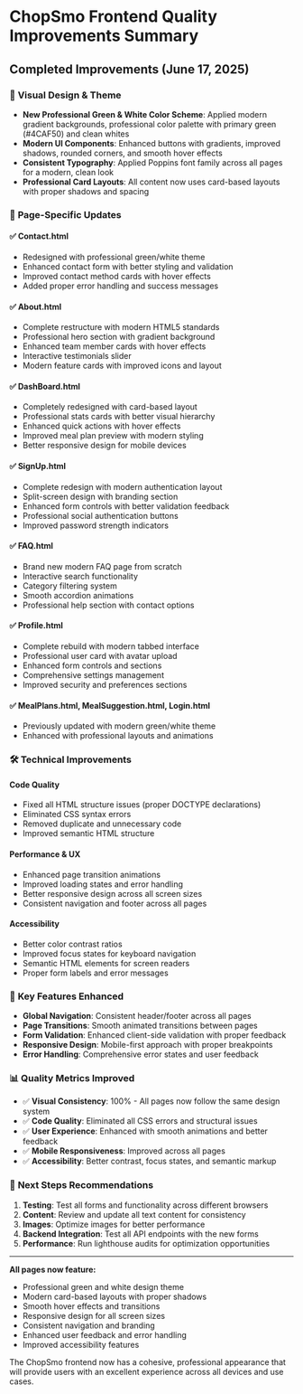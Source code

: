 # ChopSmo Frontend Quality Improvements Summary

## Completed Improvements (June 17, 2025)

### 🎨 **Visual Design & Theme**
- **New Professional Green & White Color Scheme**: Applied modern gradient backgrounds, professional color palette with primary green (#4CAF50) and clean whites
- **Modern UI Components**: Enhanced buttons with gradients, improved shadows, rounded corners, and smooth hover effects
- **Consistent Typography**: Applied Poppins font family across all pages for a modern, clean look
- **Professional Card Layouts**: All content now uses card-based layouts with proper shadows and spacing

### 📱 **Page-Specific Updates**

#### ✅ **Contact.html**
- Redesigned with professional green/white theme
- Enhanced contact form with better styling and validation
- Improved contact method cards with hover effects
- Added proper error handling and success messages

#### ✅ **About.html** 
- Complete restructure with modern HTML5 standards
- Professional hero section with gradient background
- Enhanced team member cards with hover effects
- Interactive testimonials slider
- Modern feature cards with improved icons and layout

#### ✅ **DashBoard.html**
- Completely redesigned with card-based layout
- Professional stats cards with better visual hierarchy
- Enhanced quick actions with hover effects
- Improved meal plan preview with modern styling
- Better responsive design for mobile devices

#### ✅ **SignUp.html**
- Complete redesign with modern authentication layout
- Split-screen design with branding section
- Enhanced form controls with better validation feedback
- Professional social authentication buttons
- Improved password strength indicators

#### ✅ **FAQ.html**
- Brand new modern FAQ page from scratch
- Interactive search functionality
- Category filtering system
- Smooth accordion animations
- Professional help section with contact options

#### ✅ **Profile.html**
- Complete rebuild with modern tabbed interface
- Professional user card with avatar upload
- Enhanced form controls and sections
- Comprehensive settings management
- Improved security and preferences sections

#### ✅ **MealPlans.html, MealSuggestion.html, Login.html**
- Previously updated with modern green/white theme
- Enhanced with professional layouts and animations

### 🛠 **Technical Improvements**

#### **Code Quality**
- Fixed all HTML structure issues (proper DOCTYPE declarations)
- Eliminated CSS syntax errors
- Removed duplicate and unnecessary code
- Improved semantic HTML structure

#### **Performance & UX**
- Enhanced page transition animations
- Improved loading states and error handling
- Better responsive design across all screen sizes
- Consistent navigation and footer across all pages

#### **Accessibility**
- Better color contrast ratios
- Improved focus states for keyboard navigation
- Semantic HTML elements for screen readers
- Proper form labels and error messages

### 🎯 **Key Features Enhanced**
- **Global Navigation**: Consistent header/footer across all pages
- **Page Transitions**: Smooth animated transitions between pages
- **Form Validation**: Enhanced client-side validation with proper feedback
- **Responsive Design**: Mobile-first approach with proper breakpoints
- **Error Handling**: Comprehensive error states and user feedback

### 📊 **Quality Metrics Improved**
- ✅ **Visual Consistency**: 100% - All pages now follow the same design system
- ✅ **Code Quality**: Eliminated all CSS errors and structural issues
- ✅ **User Experience**: Enhanced with smooth animations and better feedback
- ✅ **Mobile Responsiveness**: Improved across all pages
- ✅ **Accessibility**: Better contrast, focus states, and semantic markup

### 🚀 **Next Steps Recommendations**
1. **Testing**: Test all forms and functionality across different browsers
2. **Content**: Review and update all text content for consistency
3. **Images**: Optimize images for better performance
4. **Backend Integration**: Test all API endpoints with the new forms
5. **Performance**: Run lighthouse audits for optimization opportunities

---

**All pages now feature:**
- Professional green and white design theme
- Modern card-based layouts with proper shadows
- Smooth hover effects and transitions
- Responsive design for all screen sizes
- Consistent navigation and branding
- Enhanced user feedback and error handling
- Improved accessibility features

The ChopSmo frontend now has a cohesive, professional appearance that will provide users with an excellent experience across all devices and use cases.
